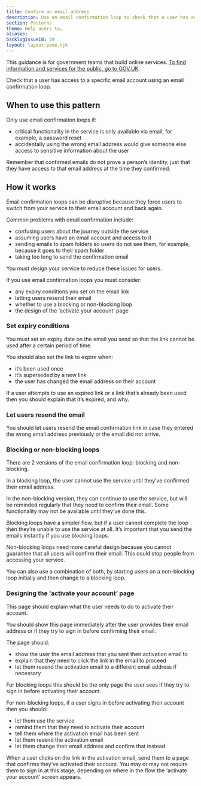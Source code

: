 ```yaml
---
title: Confirm an email address
description: Use an email confirmation loop to check that a user has access to a specific email
section: Patterns
theme: Help users to…
aliases:
backlogIssueId: 39
layout: layout-pane.njk
---
```


This guidance is for government teams that build online services. [To find information and services for the public, go to GOV.UK](https://www.gov.uk/).

Check that a user has access to a specific email account using an email confirmation&nbsp;loop.

## When to use this pattern

Only use email confirmation loops if:

- critical functionality in the service is only available via email, for example, a password reset
- accidentally using the wrong email address would give someone else access to sensitive information about the user

Remember that confirmed emails do not prove a person’s identity, just that they have access to that email address at the time they confirmed.

## How it works

Email confirmation loops can be disruptive because they force users to switch from your service to their email account and back again.

Common problems with email confirmation include:

- confusing users about the journey outside the service
- assuming users have an email account and access to it
- sending emails to spam folders so users do not see them, for example, because it goes to their spam folder
- taking too long to send the confirmation email

You must design your service to reduce these issues for users.

If you use email confirmation loops you must consider:

- any expiry conditions you set on the email link
- letting users resend their email
- whether to use a blocking or non-blocking loop
- the design of the ‘activate your account’ page

### Set expiry conditions

You must set an expiry date on the email you send so that the link cannot be used after a certain period of time.

You should also set the link to expire when:

- it’s been used once
- it’s superseded by a new link
- the user has changed the email address on their account

If a user attempts to use an expired link or a link that’s already been used then you should explain that it’s expired, and why.

### Let users resend the email

You should let users resend the email confirmation link in case they entered the wrong email address previously or the email did not arrive.

### Blocking or non-blocking loops

There are 2 versions of the email confirmation loop: blocking and non-blocking.

In a blocking loop, the user cannot use the service until they’ve confirmed their email&nbsp;address.

In the non-blocking version, they can continue to use the service, but will be reminded regularly that they need to confirm their email. Some functionality may not be available until they’ve done this.

Blocking loops have a simpler flow, but if a user cannot complete the loop then they’re unable to use the service at all. It’s important that you send the emails instantly if you use blocking loops.

Non-blocking loops need more careful design because you cannot guarantee that all users will confirm their email. This could stop people from accessing your service.

You can also use a combination of both, by starting users on a non-blocking loop initially and then change to a blocking loop.

### Designing the ‘activate your account’ page

This page should explain what the user needs to do to activate their account.

You should show this page immediately after the user provides their email address or if they try to sign in before confirming their email.

The page should:

- show the user the email address that you sent their activation email to
- explain that they need to click the link in the email to proceed
- let them resend the activation email to a different email address if necessary

For blocking loops this should be the only page the user sees if they try to sign in before activating their account.

For non-blocking loops, if a user signs in before activating their account then you should:

- let them use the service
- remind them that they need to activate their account
- tell them where the activation email has been sent
- let them resend the activation email
- let them change their email address and confirm that instead

When a user clicks on the link in the activation email, send them to a page that confirms they’ve activated their account. You may or may not require them to sign in at this stage, depending on where in the flow the ‘activate your account’ screen appears.
